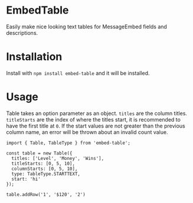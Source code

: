 # EmbedTable

Easily make nice looking text tables for MessageEmbed fields and descriptions.


# Installation

Install with `npm install embed-table` and it will be installed.


# Usage

Table takes an option parameter as an object. `titles` are the column titles. `titleStarts` are the index of where the titles start, it is recommended to have the first title at `0`. If the start values are not greater than the previous column name, an error will be thrown about an invalid count value.  

```
import { Table, TableType } from 'embed-table';

const table = new Table({
  titles: ['Level', 'Money', 'Wins'],
  titleStarts: [0, 5, 10],
  columnStarts: [0, 5, 10],
  type: TableType.STARTTEXT,
  start: 'hi'
});

table.addRow('1', '$120', '2')
```